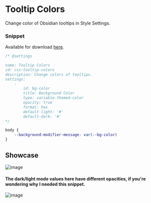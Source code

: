 # Tooltip Colors

Change color of Obsidian tooltips in Style Settings. 

### Snippet
Available for download [here](https://github.com/t-if/gastrodon/blob/main/Snippets/Tooltip%20Colors.css).

```css
/* @settings

name: Tooltip Colors
id: css-tooltip-colors
description: Change colors of tooltips.
settings:
    - 
        id: bg-color
        title: Background Color
        type: variable-themed-color
        opacity: true
        format: hex
        default-light: '#'
        default-dark: '#'
*/

body {
	--background-modifier-message: var(--bg-color)
}
```

## Showcase
![image](https://github.com/user-attachments/assets/afa59123-1493-4df1-bb58-2c33ddc83cdf) 
#### The dark/light mode values here have different opacities, if you're wondering why I needed this snippet.
![image](https://github.com/user-attachments/assets/93f37923-d015-4fd0-9356-aa201b11db82) 
